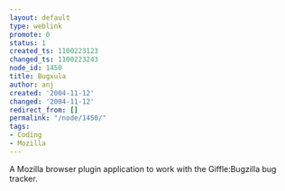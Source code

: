 ```yaml
---
layout: default
type: weblink
promote: 0
status: 1
created_ts: 1100223123
changed_ts: 1100223243
node_id: 1450
title: Bugxula
author: anj
created: '2004-11-12'
changed: '2004-11-12'
redirect_from: []
permalink: "/node/1450/"
tags:
- Coding
- Mozilla
---
```

A Mozilla browser plugin application to work with the Giffle:Bugzilla bug tracker.
